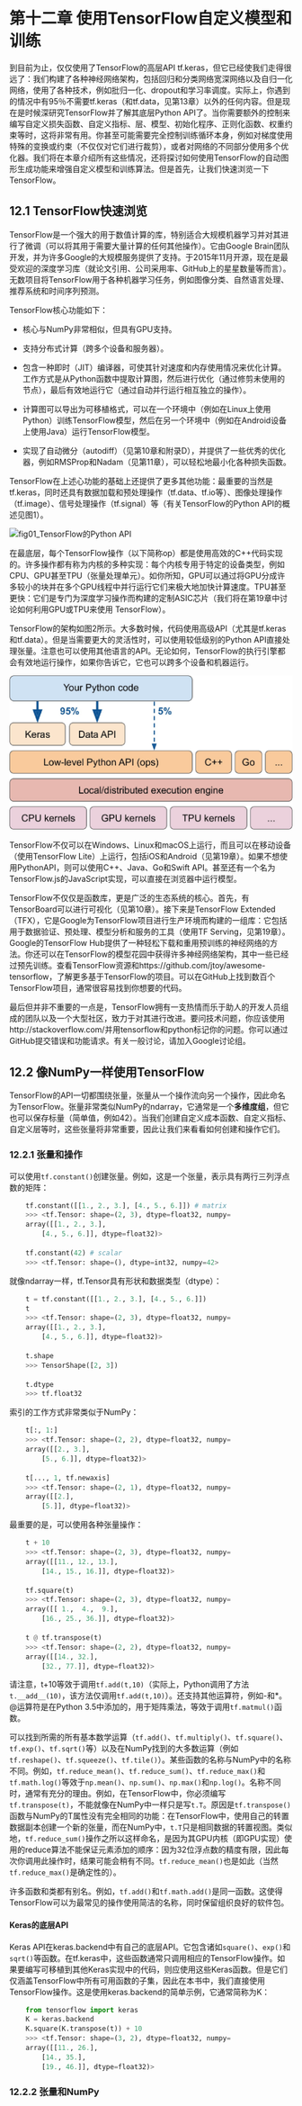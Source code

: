 # 第十二章 使用TensorFlow自定义模型和训练

到目前为止，仅仅使用了TensorFlow的高层API tf.keras，但它已经使我们走得很远了：我们构建了各种神经网络架构，包括回归和分类网络宽深网络以及自归一化网络，使用了各种技术，例如批归一化、dropout和学习率调度。实际上，你遇到的情况中有95％不需要tf.keras（和tf.data，见第13章）以外的任何内容。但是现在是时候深研究TensorFlow并了解其底层Python API了。当你需要额外的控制来编写自定义损失函数、自定义指标、层、模型、初始化程序、正则化函数、权重约束等时，这将非常有用。你甚至可能需要完全控制训练循环本身，例如对梯度使用特殊的变换或约束（不仅仅对它们进行裁剪），或者对网络的不同部分使用多个优化器。我们将在本章介绍所有这些情况，还将探讨如何使用TensorFlow的自动图形生成功能来增强自定义模型和训练算法。但是首先，让我们快速浏览一下TensorFlow。

## 12.1 TensorFlow快速浏览

TensorFlow是一个强大的用于数值计算的库，特别适合大规模机器学习并对其进行了微调（可以将其用于需要大量计算的任何其他操作）。它由Google Brain团队开发，并为许多Google的大规模服务提供了支持。于2015年11月开源，现在是最受欢迎的深度学习库（就论文引用、公司采用率、GitHub上的星星数量等而言）。无数项目将TensorFlow用于各种机器学习任务，例如图像分类、自然语言处理、推荐系统和时间序列预测。

TensorFlow核心功能如下：

- 核心与NumPy非常相似，但具有GPU支持。

- 支持分布式计算（跨多个设备和服务器）。

- 包含一种即时（JIT）编译器，可使其针对速度和内存使用情况来优化计算。工作方式是从Python函数中提取计算图，然后进行优化（通过修剪未使用的节点），最后有效地运行它（通过自动并行运行相互独立的操作）。

- 计算图可以导出为可移植格式，可以在一个环境中（例如在Linux上使用Python）训练TensorFlow模型，然后在另一个环境中（例如在Android设备上使用Java）运行TensorFlow模型。

- 实现了自动微分（autodiff）（见第10章和附录D），并提供了一些优秀的优化器，例如RMSProp和Nadam（见第11章），可以轻松地最小化各种损失函数。

TensorFlow在上述心功能的基础上还提供了更多其他功能：最重要的当然是tf.keras，同时还具有数据加载和预处理操作（tf.data、tf.io等）、图像处理操作（tf.image）、信号处理操作（tf.signal）等（有关TensorFlow的Python API的概述见图1）。

![fig01_TensorFlow的Python API](https://github.com/Vuean/Hands-On-ML/blob/main/Chapter12/figures/fig01_TensorFlow%E7%9A%84Python%20API.jpg)

在最底层，每个TensorFlow操作（以下简称op）都是使用高效的C++代码实现的。许多操作都有称为内核的多种实现：每个内核专用于特定的设备类型，例如CPU、GPU甚至TPU（张量处理单元）。如你所知，GPU可以通过将GPU分成许多较小的块并在多个GPU线程中并行运行它们来极大地加快计算速度。TPU甚至更快：它们是专门为深度学习操作而构建的定制ASIC芯片（我们将在第19章中讨论如何利用GPU或TPU来使用
TensorFlow）。

TensorFlow的架构如图2所示。大多数时候，代码使用高级API（尤其是tf.keras和tf.data）。但是当需要更大的灵活性时，可以使用较低级别的Python API直接处理张量。注意也可以使用其他语言的API。无论如何，TensorFlow的执行引擎都会有效地运行操作，如果你告诉它，它也可以跨多个设备和机器运行。

![fig02_TensorFlow的架构](https://github.com/Vuean/Hands-On-ML/blob/main/Chapter12/figures/fig02_TensorFlow%E7%9A%84%E6%9E%B6%E6%9E%84.jpg)

TensorFlow不仅可以在Windows、Linux和macOS上运行，而且可以在移动设备（使用TensorFlow Lite）上运行，包括iOS和Android（见第19章）。如果不想使用PythonAPI，则可以使用C++、Java、Go和Swift API。甚至还有一个名为TensorFlow.js的JavaScript实现，可以直接在浏览器中运行模型。

TensorFlow不仅仅是函数库，更是广泛的生态系统的核心。首先，有TensorBoard可以进行可视化（见第10章）。接下来是TensorFlow Extended（TFX），它是Google为TensorFlow项目进行生产环境而构建的一组库：它包括用于数据验证、预处理、模型分析和服务的工具（使用TF Serving，见第19章）。Google的TensorFlow Hub提供了一种轻松下载和重用预训练的神经网络的方法。你还可以在TensorFlow的模型花园中获得许多神经网络架构，其中一些已经过预先训练。查看TensorFlow资源和https://github.com/jtoy/awesome-tensorflow，了解更多基于TensorFlow的项目。可以在GitHub上找到数百个TensorFlow项目，通常很容易找到你想要的代码。

最后但并非不重要的一点是，TensorFlow拥有一支热情而乐于助人的开发人员组成的团队以及一个大型社区，致力于对其进行改进。要问技术问题，你应该使用http://stackoverflow.com/并用tensorflow和python标记你的问题。你可以通过GitHub提交错误和功能请求。有关一般讨论，请加入Google讨论组。


## 12.2 像NumPy一样使用TensorFlow

TensorFlow的API一切都围绕张量，张量从一个操作流向另一个操作，因此命名为TensorFlow。张量非常类似NumPy的ndarray，它通常是一个**多维度组**，但它也可以保存标量（简单值，例如42）。当我们创建自定义成本函数、自定义指标、自定义层等时，这些张量将非常重要，因此让我们来看看如何创建和操作它们。

### 12.2.1 张量和操作

可以使用`tf.constant()`创建张量。例如，这是一个张量，表示具有两行三列浮点数的矩阵：

```python
    tf.constant([[1., 2., 3.], [4., 5., 6.]]) # matrix
    >>> <tf.Tensor: shape=(2, 3), dtype=float32, numpy=
    array([[1., 2., 3.],
        [4., 5., 6.]], dtype=float32)>

    tf.constant(42) # scalar
    >>> <tf.Tensor: shape=(), dtype=int32, numpy=42>
```

就像ndarray一样，tf.Tensor具有形状和数据类型（dtype）：

```python
    t = tf.constant([[1., 2., 3.], [4., 5., 6.]])
    t
    >>> <tf.Tensor: shape=(2, 3), dtype=float32, numpy=
    array([[1., 2., 3.],
        [4., 5., 6.]], dtype=float32)>
    
    t.shape
    >>> TensorShape([2, 3])

    t.dtype
    >>> tf.float32
```

索引的工作方式非常类似于NumPy：

```python
    t[:, 1:]
    >>> <tf.Tensor: shape=(2, 2), dtype=float32, numpy=
    array([[2., 3.],
        [5., 6.]], dtype=float32)>

    t[..., 1, tf.newaxis]
    >>> <tf.Tensor: shape=(2, 1), dtype=float32, numpy=
    array([[2.],
        [5.]], dtype=float32)>
```

最重要的是，可以使用各种张量操作：

```python
    t + 10
    >>> <tf.Tensor: shape=(2, 3), dtype=float32, numpy=
    array([[11., 12., 13.],
        [14., 15., 16.]], dtype=float32)>
    
    tf.square(t)
    >>> <tf.Tensor: shape=(2, 3), dtype=float32, numpy=
    array([[ 1.,  4.,  9.],
        [16., 25., 36.]], dtype=float32)>

    t @ tf.transpose(t)
    >>> <tf.Tensor: shape=(2, 2), dtype=float32, numpy=
    array([[14., 32.],
        [32., 77.]], dtype=float32)>
```

请注意，t+10等效于调用`tf.add(t,10)`（实际上，Python调用了方法`t.__add__(10)`，该方法仅调用`tf.add(t,10)`）。还支持其他运算符，例如-和*。@运算符是在Python 3.5中添加的，用于矩阵乘法，等效于调用`tf.matmul()`函数。

可以找到所需的所有基本数学运算（`tf.add()`、`tf.multiply()`、`tf.square()`、`tf.exp()`、`tf.sqrt()`等）以及在NumPy找到的大多数运算（例如`tf.reshape()`、`tf.squeeze()`、`tf.tile()`）。某些函数的名称与NumPy中的名称不同。例如，`tf.reduce_mean()`、`tf.reduce_sum()`、`tf.reduce_max()`和`tf.math.log()`等效于`np.mean()`、`np.sum()`、`np.max()`和`np.log()`。名称不同时，通常有充分的理由。例如，在TensorFlow中，你必须编写`tf.transpose(t)`，不能就像在NumPy中一样只是写`t.T`。原因是`tf.transpose()`函数与NumPy的T属性没有完全相同的功能：在TensorFlow中，使用自己的转置数据副本创建一个新的张量，而在NumPy中，`t.T`只是相同数据的转置视图。类似地，`tf.reduce_sum()`操作之所以这样命名，是因为其GPU内核（即GPU实现）使用的reduce算法不能保证元素添加的顺序：因为32位浮点数的精度有限，因此每次你调用此操作时，结果可能会稍有不同。`tf.reduce_mean()`也是如此（当然`tf.reduce_max()`是确定性的）。

许多函数和类都有别名。例如，`tf.add()`和`tf.math.add()`是同一函数。这使得TensorFlow可以为最常见的操作使用简洁的名称，同时保留组织良好的软件包。

#### Keras的底层API

Keras API在keras.backend中有自己的底层API。它包含诸如`square()`、`exp()`和`sqrt()`等函数。在tf.keras中，这些函数通常只调用相应的TensorFlow操作。如果要编写可移植到其他Keras实现中的代码，则应使用这些Keras函数。但是它们仅涵盖TensorFlow中所有可用函数的子集，因此在本书中，我们直接使用TensorFlow操作。这是使用keras.backend的简单示例，它通常简称为K：

```python
    from tensorflow import keras
    K = keras.backend
    K.square(K.transpose(t)) + 10
    >>> <tf.Tensor: shape=(3, 2), dtype=float32, numpy=
    array([[11., 26.],
        [14., 35.],
        [19., 46.]], dtype=float32)>
```

### 12.2.2 张量和NumPy
